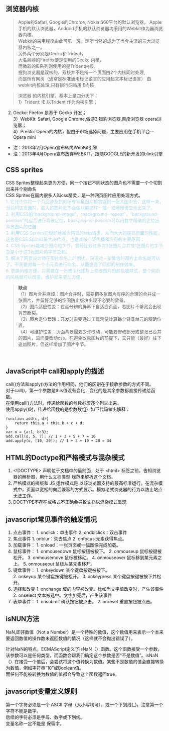 ## 浏览器内核
> Apple的Safari, Google的Chrome, Nokia S60平台的默认浏览器，
Apple手机的默认浏览器，Android手机的默认浏览器均采用的Webkit作为器浏览器内核。  
Webkit的采用程度由此可见一斑，理所当然的成为了当今主流的三大浏览器内核之一。  
另外两个分别是Gecko和Trident，  
大名鼎鼎的Firefox便是使用的Gecko 内核，  
而微软的IE系列则使用的是Trident内核。  
搜狗浏览器是双核的，双核并不是指一个页面由2个内核同时处理,  
而是所有网页（通常是标准通用标记语言的应用超文本标记语言）
由webkit内核处理,只有银行网站用IE内核

>浏览器 的内核引擎，基本上是四分天下：  
1）Trident: IE 以Trident 作为内核引擎；  
2) Gecko: Firefox 是基于 Gecko 开发；  
3）WebKit: Safari, Google Chrome,傲游3,猎豹浏览器,百度浏览器 opera浏览器；  
4）Presto: Opera的内核，但由于市场选择问题，主要应用在手机平台--Opera mini  
* 注：2013年2月Opera宣布转向WebKit引擎  
* 注：2013年4月Opera宣布放弃WEBKIT，跟随GOOGLE的新开发的blink引擎


## CSS sprites
CSS Sprites整理起来更为方便，同一个按钮不同状态的图片也不需要一个个切割出来并个别命名  
CSS Sprites在国内很多人叫css精灵，是一种网页图片应用处理方式。  
<font color="lightblue">1. 它允许你将一个页面涉及到的所有零星图片都包含到一张大图中去，这样一来，当访问该页面时，载入的图片就不会像以前那样一幅一幅地慢慢显示出来了。  
2. 利用CSS的“background-image”，“background- repeat”，“background-position”的组合进行背景定位，background-position可以用数字精确的定位出背景图片的位置.  
3. 利用CSS Sprites能很好地减少网页的http请求，从而大大的提高页面的性能，这也是CSS Sprites最大的优点，也是其被广泛传播和应用的主要原因；  
4. CSS Sprites能减少图片的字节，曾经比较过多次3张图片合并成1张图片的字节总是小于这3张图片的字节总和。  
5. 解决了网页设计师在图片命名上的困扰，只需对一张集合的图片上命名就可以了，不需要对每一个小元素进行命名，从而提高了网页的制作效率。  
6. 更换风格方便，只需要在一张或少张图片上修改图片的颜色或样式，整个网页的风格就可以改变。维护起来更加方便。</font>

> **缺点**  
（1）图片合并麻烦：图片合并时，需要把多张图片有序的合理的合并成一张图片，并留好足够的空间防止版块出现不必要的背景。  
（2）图片适应性差：在高分辨的屏幕下自适应页面，若图片不够宽会出现背景断裂。  
（3）图片定位繁琐：开发时需要通过工具测量计算每个背景单元的精确位置。  
（4）可维护性差：页面背景需要少许改动，可能要修改部分或整张已合并的图片，进而要改动css。在避免改动图片的前提下，又只能（最好）往下追加图片，但这样增加了图片字节。  

<br>

## JavaScript中 call和apply的描述
call()方法和apply()方法的作用相同，他们的区别在于接收参数的方式不同。  
对于call()，第一个参数是this值没有变化，变化的是其余参数都直接传递给函数。  
在使用call()方法时，传递给函数的参数必须逐个列举出来。  
使用apply()时，传递给函数的是参数数组）如下代码做出解释：
```
function add(c, d){
	return this.a + this.b + c + d;
}
var o = {a:1, b:3};
add.call(o, 5, 7); // 1 + 3 + 5 + 7 = 16
add.apply(o, [10, 20]); // 1 + 3 + 10 + 20 = 34
```

## HTML的Doctype和严格模式与混杂模式
1. \<!DOCTYPE> 声明位于文档中的最前面，处于 \<html> 标签之前。告知浏览器的解析器，用什么文档类型 规范来解析这个文档。
2. 严格模式的排版和 JS 运作模式是 以该浏览器支持的最高标准运行。在混杂模式中，页面以宽松的向后兼容的方式显示。模拟老式浏览器的行为以防止站点无法工作。
3. DOCTYPE不存在或格式不正确会导致文档以混杂模式呈现

## javascript常见事件的触发情况
1. 点击事件：
        1. onclick：单击事件
        2. ondblclick：双击事件
2. 焦点事件
        1. onblur：失去焦点
        2. onfocus:元素获得焦点。
3. 加载事件：
        1. onload：一张页面或一幅图像完成加载。
4. 鼠标事件：
        1. onmousedown    鼠标按钮被按下。
        2. onmouseup      鼠标按键被松开。
        3. onmousemove    鼠标被移动。
        4. onmouseover    鼠标移到某元素之上。
        5. onmouseout     鼠标从某元素移开。
5. 键盘事件：
        1. onkeydown      某个键盘按键被按下。    
        2. onkeyup        某个键盘按键被松开。
        3. onkeypress     某个键盘按键被按下并松开。
6. 选择和改变
        1. onchange       域的内容被改变。比如当文字值改变时，产生该事件
        2. onselect       文本被选中。文字加亮后，产生该事件
7. 表单事件：
        1. onsubmit       确认按钮被点击。
        2. onreset    	  重置按钮被点击。

## isNUN方法
NaN,即非数值（Not a Number）是一个特殊的数值，这个数值用来表示一个本来要返回数值的操作数未返回数值的情况（这样就不会抛出错误了）。

针对NaN的特点，ECMAScript定义了isNaN（）函数。这个函数接受一个参数，该参数可以是任何类型，而函数会帮我们确定这个参数是否“不是数值”。isNaN（）在接受一个值后，会尝试将这个值转换为数值。某些不是数值的值会直接转换为数值，例如字符串“10”或Boolean值。  
而任何不能被转换为数值的值都会导致这个函数返回true。

## javascript变量定义规则
第一个字符必须是一个 ASCII 字母（大小写均可），或一个下划线(_)。注意第一个字符不能是数字。   
后续的字符必须是字母、数字或下划线。   
变量名称一定不能是 保留字。 